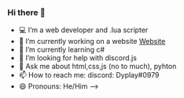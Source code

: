 ### Hi there 👋

- 💻 I’m a web developer and .lua scripter
- 🔭 I’m currently working on a website [Website](https://foxygaming-esport.at/)
- 🌱 I’m currently learning c#
- 🤔 I’m looking for help with discord.js
- 💬 Ask me about html,css,js (no to much), pyhton
- 📫 How to reach me: discord: Dyplay#0979
- 😄 Pronouns: He/Him
-->
